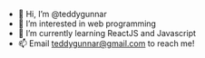 - 👋 Hi, I’m @teddygunnar
- 👀 I’m interested in web programming
- 🌱 I’m currently learning ReactJS and Javascript
- 📫 Email teddygunnar@gmail.com to reach me!

<!---
teddygunnar/teddygunnar is a ✨ special ✨ repository because its `README.md` (this file) appears on your GitHub profile.
You can click the Preview link to take a look at your changes.
--->
